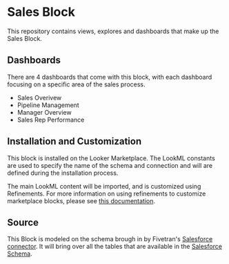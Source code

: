 # Sales Block

This repository contains views, explores and dashboards that make up the Sales Block.

## Dashboards
There are 4 dashboards that come with this block, with each dashboard focusing on a specific area of the sales process.
- Sales Overivew
- Pipeline Management
- Manager Overview
- Sales Rep Performance

## Installation and Customization
This block is installed on the Looker Marketplace. The LookML constants are used to specify the name of the schema and connection and will are defined during the installation process.

The main LookML content will be imported, and is customized using Refinements. For more information on using refinements to customize marketplace blocks, please see [this documentation](https://docs.looker.com/data-modeling/marketplace/customize-blocks).

## Source
This Block is modeled on the schema brough in by Fivetran's [Salesforce connector](https://fivetran.com/docs/applications/salesforce). It will bring over all the tables that are available in the [Salesforce Schema](https://developer.salesforce.com/docs/atlas.en-us.api.meta/api/data_model.htm).
